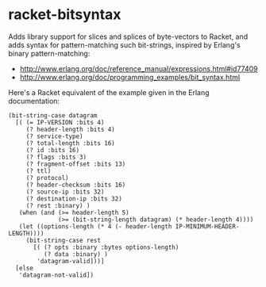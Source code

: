 # racket-bitsyntax

Adds library support for slices and splices of byte-vectors to Racket,
and adds syntax for pattern-matching such bit-strings, inspired by
Erlang's binary pattern-matching:

 - <http://www.erlang.org/doc/reference_manual/expressions.html#id77409>
 - <http://www.erlang.org/doc/programming_examples/bit_syntax.html>

Here's a Racket equivalent of the example given in the Erlang documentation:

    (bit-string-case datagram
      [( (= IP-VERSION :bits 4)
         (? header-length :bits 4)
         (? service-type)
         (? total-length :bits 16)
         (? id :bits 16)
         (? flags :bits 3)
         (? fragment-offset :bits 13)
         (? ttl)
         (? protocol)
         (? header-checksum :bits 16)
         (? source-ip :bits 32)
         (? destination-ip :bits 32)
         (? rest :binary) )
       (when (and (>= header-length 5)
                  (>= (bit-string-length datagram) (* header-length 4))))
       (let ((options-length (* 4 (- header-length IP-MINIMUM-HEADER-LENGTH))))
         (bit-string-case rest
           [( (? opts :binary :bytes options-length)
              (? data :binary) )
            'datagram-valid]))]
      [else
       'datagram-not-valid])
